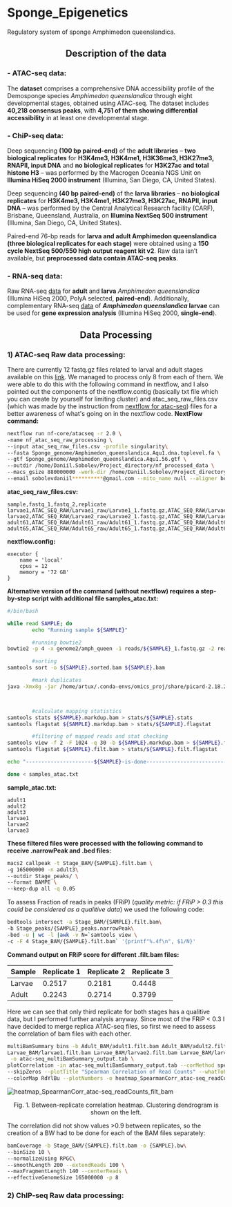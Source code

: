 # Sponge_Epigenetics
Regulatory system of sponge Amphimedon queenslandica. 

## <div align="center">Description of the data</div>

### - ATAC-seq data:
The **dataset** comprises a comprehensive DNA accessibility profile of the Demosponge species _Amphimedon queenslandica_ through eight developmental stages, obtained using ATAC-seq. The dataset includes **40,218 consensus peaks**, with **4,751 of them showing differential accessibility** in at least one developmental stage.

### - ChiP-seq data:
Deep sequencing **(100 bp paired-end)** of the **adult libraries** – **two biological replicates** for **H3K4me3, H3K4me1, H3K36me3, H3K27me3, RNAPII, input DNA** and **no biological replicates** for **H3K27ac and total histone H3** – was performed by the Macrogen Oceania NGS Unit on **Illumina HiSeq 2000 instrument** (Illumina, San Diego, CA, United States). 

Deep sequencing **(40 bp paired-end)** of the **larva libraries** – **no biological replicates** for **H3K4me3, H3K4me1, H3K27me3, H3K27ac, RNAPII, input DNA** – was performed by the Central Analytical Research facility (CARF), Brisbane, Queensland, Australia, on **Illumina NextSeq 500 instrument** (Illumina, San Diego, CA, United States).

Paired-end 76-bp reads for **larva and adult Amphimedon queenslandica (three biological replicates for each stage)** were obtained using a **150 cycle NextSeq 500/550 high output reagent kit v2**. Raw data isn’t available, but **preprocessed data contain ATAC-seq peaks**.
### - RNA-seq data:
Raw RNA-seq [data](https://www.ncbi.nlm.nih.gov/sra/?term=SRP044247) for **adult** and **larva** _Amphimedon queenslandica_ (Illumina HiSeq 2000, PolyA selected, **paired-end**). Additionally, complementary RNA-seq [data](https://www.ncbi.nlm.nih.gov/geo/query/acc.cgi?acc=GSE54364) of **_Amphimedon queenslandica_ larvae** can be used for **gene expression analysis** (Illumina HiSeq 2000, **single-end**). 

## <div align="center">Data Processing</div>
### 1) ATAC-seq Raw data processing:
There are currently 12 fastq.gz files related to larval and adult stages available on this [link](https://www.ebi.ac.uk/biostudies/arrayexpress/studies/E-MTAB-10203/sdrf). We managed to process only 8 from each of them. We were able to do this with the following command in nextflow, and I also pointed out the components of the nextflow.contig (basically txt file which you can create by yourself for limiting cluster) and atac_seq_raw_files.csv (which was made by the instruction from [nextflow for atac-seq](https://nf-co.re/atacseq)) files for a better awareness of what's going on in the nextflow code.
**NextFlow command:**
```bash
nextflow run nf-core/atacseq -r 2.0 \
-name nf_atac_seq_raw_processing \
--input atac_seq_raw_files.csv -profile singularity\
--fasta Sponge_genome/Amphimedon_queenslandica.Aqu1.dna.toplevel.fa \
--gtf Sponge_genome/Amphimedon_queenslandica.Aqu1.56.gtf \
--outdir /home/Daniil.Sobolev/Project_directory/nf_processed_data \
--macs_gsize 880000000 -work-dir /home/Daniil.Sobolev/Project_directory/nf_intermediate/\
--email sobolevdaniil**********@gmail.com --mito_name null --aligner bowtie2
```
**atac_seq_raw_files.csv:**
```
sample,fastq_1,fastq_2,replicate
larvae1,ATAC_SEQ_RAW/Larvae1_raw/Larvae1_1.fastq.gz,ATAC_SEQ_RAW/Larvae1_raw/Larvae1_2.fastq.gz,1
larvae2,ATAC_SEQ_RAW/Larvae2_raw/Larvae2_1.fastq.gz,ATAC_SEQ_RAW/Larvae2_raw/Larvae2_2.fastq.gz,1
adult61,ATAC_SEQ_RAW/Adult61_raw/Adult61_1.fastq.gz,ATAC_SEQ_RAW/Adult61_raw/Adult61_2.fastq.gz,1
adult65,ATAC_SEQ_RAW/Adult65_raw/Adult65_1.fastq.gz,ATAC_SEQ_RAW/Adult65_raw/Adult65_2.fastq.gz,1
```
**nextflow.config:**
```
executor {
    name = 'local'
    cpus = 12
    memory = '72 GB'
}
```
**Alternative version of the command (without nextflow) requires a step-by-step script with additional file samples_atac.txt:**
```bash
#/bin/bash

while read SAMPLE; do
        echo "Running sample ${SAMPLE}"

        #running bowtie2
bowtie2 -p 4 -x genome2/amph_queen -1 reads/${SAMPLE}_1.fastq.gz -2 reads/${SAMPLE}_2.fastq.gz | samtools view -@ 4 -Sb > ${SAMPLE}.bam

        #sorting
samtools sort -o ${SAMPLE}.sorted.bam ${SAMPLE}.bam

        #mark duplicates
java -Xmx8g -jar /home/artux/.conda-envs/omics_proj/share/picard-2.18.29-0/picard.jar MarkDuplicates I=${SAMPLE}.sorted.bam O=${SAMPLE}.markdup.bam M=${SAMPLE}_dup_metrics.txt REMOVE_DUPLICATES=false



        #calculate mapping statistics
samtools stats ${SAMPLE}.markdup.bam > stats/${SAMPLE}.stats
samtools flagstat ${SAMPLE}.markdup.bam > stats/${SAMPLE}.flagstat

        #filtering of mapped reads and stat checking
samtools view -f 2 -F 1024 -q 30 -b ${SAMPLE}.markdup.bam > ${SAMPLE}.filt.bam
samtools flagstat ${SAMPLE}.filt.bam > stats/${SAMPLE}.filt.flagstat

echo "----------------------${SAMPLE}-is-done---------------------------"

done < samples_atac.txt
```
**sample_atac.txt:**
```
adult1
adult2
adult3
larvae1
larvae2
larvae3
```

**These filtered files were processed with the following command to receive .narrowPeak  and .bed files:**
```bash
macs2 callpeak -t Stage_BAM/{SAMPLE}.filt.bam \
-g 165000000 -n adult3\
--outdir Stage_peaks/ \
--format BAMPE \
--keep-dup all -q 0.05
```
To assess Fraction of reads in peaks (FRiP) (_quality metric: if FRiP > 0.3 this could be considered as a qualitive data_) we used the following code:

```bash
bedtools intersect -a Stage_BAM/{SAMPLE}.filt.bam\
-b Stage_peaks/{SAMPLE}_peaks.narrowPeak\
-bed -u | wc -l |awk -v N=`samtools view \
-c -F 4 Stage_BAM/{SAMPLE}.filt.bam` '{printf"%.4f\n", $1/N}'
```
**Command output on FRiP score for different .filt.bam files:**
<center>

| Sample | Replicate 1 | Replicate 2 | Replicate 3 |
|--------|-------------|-------------|-------------|
| Larvae | 0.2517 | 0.2181 | 0.4448 |
| Adult | 0.2243 | 0.2714 | 0.3799 |

</center>

Here we can see that only third replicate for both stages has a qualitive data, but I performed further analysis anyway.
Since most of the FRiP < 0.3 I have decided to merge replica ATAC-seq files, so first we need to assess the correlation of bam files with each other.
```bash
multiBamSummary bins -b Adult_BAM/adult1.filt.bam Adult_BAM/adult2.filt.bam Adult_BAM/adult3.filt.bam  \
Larvae_BAM/larvae1.filt.bam Larvae_BAM/larvae2.filt.bam Larvae_BAM/larvae3.filt.bam \
 -o atac-seq_multiBamSummary_output.tab \
plotCorrelation -in atac-seq_multiBamSummary_output.tab --corMethod spearman \
--skipZeros --plotTitle "Spearman Correlation of Read Counts" --whatToPlot heatmap\
--colorMap RdYlBu --plotNumbers -o heatmap_SpearmanCorr_atac-seq_readCounts.png
```
![heatmap_SpearmanCorr_atac-seq_readCounts_filt_bam](https://github.com/NAGIBATOR112/Sponge_Epigenetics/assets/89070070/b1833052-f9b3-471a-8988-47fd9c314a9a)
<div align="center">Fig. 1. Between-replicate correlation heatmap. Clustering dendrogram is shown on the left.</div>

The correlation did not show values >0.9 between replicates, so the creation of a BW had to be done for each of the BAM files separately:

```bash
bamCoverage -b Stage_BAM/{SAMPLE}.filt.bam -o {SAMPLE}.bw\
--binSize 10 \
--normalizeUsing RPGC\
--smoothLength 200 --extendReads 100 \
--maxFragmentLength 140 --centerReads \
--effectiveGenomeSize 165000000 -p 8
```

### 2) ChIP-seq Raw data processing:



